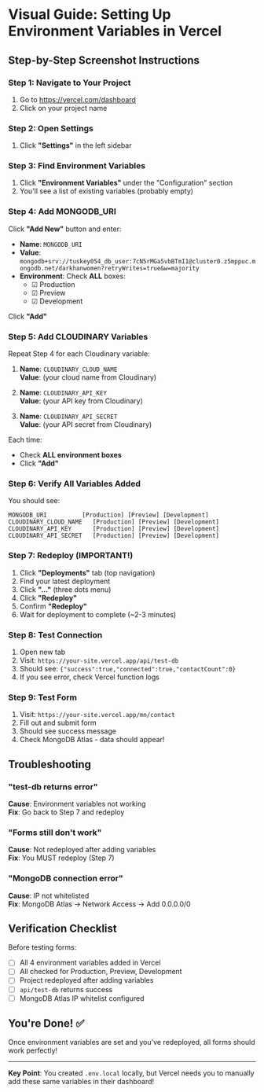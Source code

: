 # Visual Guide: Setting Up Environment Variables in Vercel

## Step-by-Step Screenshot Instructions

### Step 1: Navigate to Your Project
1. Go to https://vercel.com/dashboard
2. Click on your project name

### Step 2: Open Settings
1. Click **"Settings"** in the left sidebar

### Step 3: Find Environment Variables
1. Click **"Environment Variables"** under the "Configuration" section
2. You'll see a list of existing variables (probably empty)

### Step 4: Add MONGODB_URI
Click **"Add New"** button and enter:

- **Name**: `MONGODB_URI`
- **Value**: `mongodb+srv://tuskey054_db_user:7cN5rMGa5vbBTmI1@cluster0.z5mppuc.mongodb.net/darkhanwomen?retryWrites=true&w=majority`
- **Environment**: Check **ALL** boxes:
  - ☑ Production
  - ☑ Preview  
  - ☑ Development

Click **"Add"**

### Step 5: Add CLOUDINARY Variables

Repeat Step 4 for each Cloudinary variable:

1. **Name**: `CLOUDINARY_CLOUD_NAME`  
   **Value**: (your cloud name from Cloudinary)

2. **Name**: `CLOUDINARY_API_KEY`  
   **Value**: (your API key from Cloudinary)

3. **Name**: `CLOUDINARY_API_SECRET`  
   **Value**: (your API secret from Cloudinary)

Each time:
- Check **ALL environment boxes**
- Click **"Add"**

### Step 6: Verify All Variables Added

You should see:
```
MONGODB_URI          [Production] [Preview] [Development]
CLOUDINARY_CLOUD_NAME   [Production] [Preview] [Development]
CLOUDINARY_API_KEY      [Production] [Preview] [Development]
CLOUDINARY_API_SECRET   [Production] [Preview] [Development]
```

### Step 7: Redeploy (IMPORTANT!)

1. Click **"Deployments"** tab (top navigation)
2. Find your latest deployment
3. Click **"..."** (three dots menu)
4. Click **"Redeploy"**
5. Confirm **"Redeploy"**
6. Wait for deployment to complete (~2-3 minutes)

### Step 8: Test Connection

1. Open new tab
2. Visit: `https://your-site.vercel.app/api/test-db`
3. Should see: `{"success":true,"connected":true,"contactCount":0}`
4. If you see error, check Vercel function logs

### Step 9: Test Form

1. Visit: `https://your-site.vercel.app/mn/contact`
2. Fill out and submit form
3. Should see success message
4. Check MongoDB Atlas - data should appear!

## Troubleshooting

### "test-db returns error"
**Cause**: Environment variables not working  
**Fix**: Go back to Step 7 and redeploy

### "Forms still don't work"
**Cause**: Not redeployed after adding variables  
**Fix**: You MUST redeploy (Step 7)

### "MongoDB connection error"
**Cause**: IP not whitelisted  
**Fix**: MongoDB Atlas → Network Access → Add 0.0.0.0/0

## Verification Checklist

Before testing forms:
- [ ] All 4 environment variables added in Vercel
- [ ] All checked for Production, Preview, Development
- [ ] Project redeployed after adding variables
- [ ] `api/test-db` returns success
- [ ] MongoDB Atlas IP whitelist configured

## You're Done! ✅

Once environment variables are set and you've redeployed, all forms should work perfectly!

---

**Key Point**: You created `.env.local` locally, but Vercel needs you to manually add these same variables in their dashboard!

